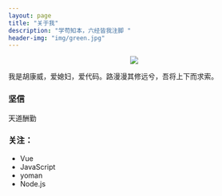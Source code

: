 ```yaml
---
layout: page
title: "关于我"
description: "学苟知本，六经皆我注脚 "
header-img: "img/green.jpg"
---
```



<center>
    <p><img src="http://7xlfkx.com1.z0.glb.clouddn.com/white2.jpg" align="center"></p>
</center>

我是胡康威，爱媳妇，爱代码。路漫漫其修远兮，吾将上下而求索。


### 坚信

天道酬勤


### 关注：


- Vue
- JavaScript
- yoman
- Node.js











